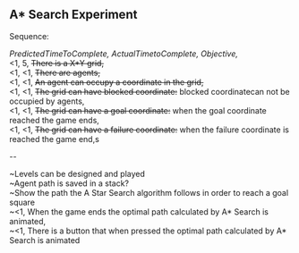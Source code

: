 ## A* Search Experiment

Sequence: 

_PredictedTimeToComplete, ActualTimetoComplete, Objective,_  
<1, 5, ~~There is a X*Y grid,~~  
<1, <1, ~~There are agents,~~  
<1, <1, ~~An agent can occupy  a coordinate in the grid,~~  
<1, <1, ~~The grid can have blocked coordinate:~~ blocked coordinatecan not be occupied by agents,  
<1, <1, ~~The grid can have a goal coordinate:~~ when the goal coordinate reached the game ends,  
<1, <1, ~~The grid can have a failure coordinate:~~ when the failure coordinate is reached the game end,s   

--

~Levels can be designed and played   
~Agent path is saved in a stack?   
~Show the path the A Star Search algorithm follows in order to reach a goal square  
~<1, When the game ends the optimal path calculated by A* Search is animated,  
~<1, There is a button that when pressed the optimal path calculated by A* Search is animated  
